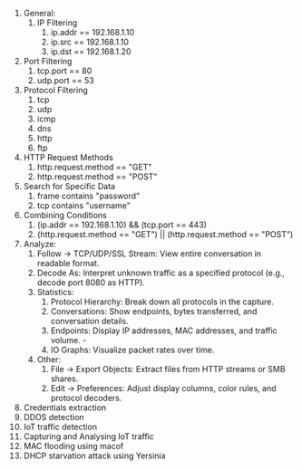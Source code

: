 
1. General:
	1. IP Filtering
		1. ip.addr == 192.168.1.10
		2. ip.src == 192.168.1.10
		3. ip.dst == 192.168.1.20
2. Port Filtering
	1. tcp.port == 80
	2. udp.port == 53
3. Protocol Filtering
	1. tcp
	2. udp
	3. icmp
	4. dns
	5. http
	6. ftp
4. HTTP Request Methods
	1. http.request.method == "GET" 
	2. http.request.method == "POST"
5. Search for Specific Data
	1. frame contains "password"
	2. tcp contains "username"
6. Combining Conditions
	1. (ip.addr == 192.168.1.10) && (tcp.port == 443)
	2. (http.request.method == "GET") || (http.request.method == "POST")
7. Analyze:
	1. Follow → TCP/UDP/SSL Stream: View entire conversation in readable format.
	2. Decode As: Interpret unknown traffic as a specified protocol (e.g., decode port 8080 as HTTP).
	3. Statistics:
		1. Protocol Hierarchy: Break down all protocols in the capture. 
		2. Conversations: Show endpoints, bytes transferred, and conversation details.
		3. Endpoints: Display IP addresses, MAC addresses, and traffic volume. - 
		4. IO Graphs: Visualize packet rates over time.
	4. Other: 
		1. File → Export Objects: Extract files from HTTP streams or SMB shares.
		2. Edit → Preferences: Adjust display columns, color rules, and protocol decoders.
8. Credentials extraction
9. DDOS detection
10. IoT traffic detection
11. Capturing and Analysing IoT traffic
12. MAC flooding using macof
13. DHCP starvation attack using Yersinia